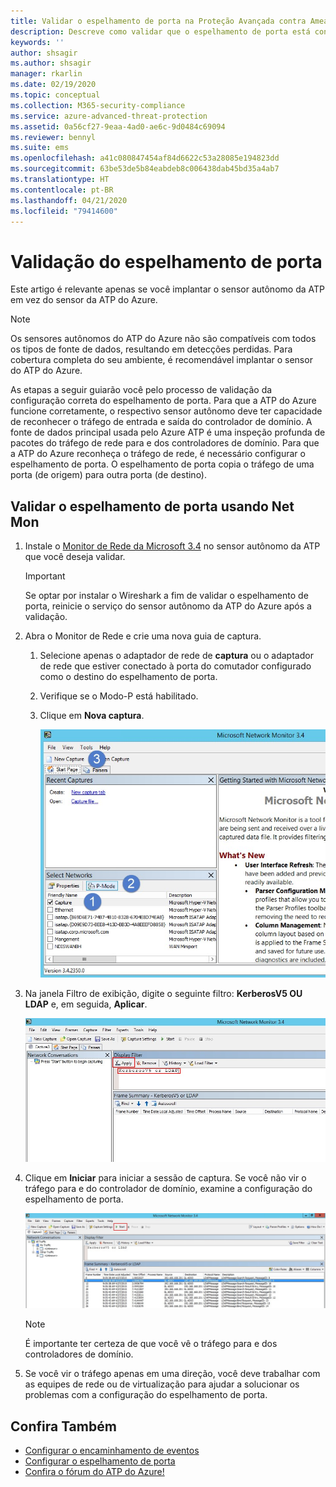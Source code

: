 ```yaml
---
title: Validar o espelhamento de porta na Proteção Avançada contra Ameaças do Azure
description: Descreve como validar que o espelhamento de porta está configurado corretamente na ATP do Azure
keywords: ''
author: shsagir
ms.author: shsagir
manager: rkarlin
ms.date: 02/19/2020
ms.topic: conceptual
ms.collection: M365-security-compliance
ms.service: azure-advanced-threat-protection
ms.assetid: 0a56cf27-9eaa-4ad0-ae6c-9d0484c69094
ms.reviewer: bennyl
ms.suite: ems
ms.openlocfilehash: a41c080847454af84d6622c53a28085e194823dd
ms.sourcegitcommit: 63be53de5b84eabdeb8c006438dab45bd35a4ab7
ms.translationtype: HT
ms.contentlocale: pt-BR
ms.lasthandoff: 04/21/2020
ms.locfileid: "79414600"
---
```

# <a name="validate-port-mirroring"></a>Validação do espelhamento de porta

Este artigo é relevante apenas se você implantar o sensor autônomo da ATP em vez do sensor da ATP do Azure.

> [!NOTE]
> Os sensores autônomos do ATP do Azure não são compatíveis com todos os tipos de fonte de dados, resultando em detecções perdidas. Para cobertura completa do seu ambiente, é recomendável implantar o sensor do ATP do Azure.

As etapas a seguir guiarão você pelo processo de validação da configuração correta do espelhamento de porta. Para que a ATP do Azure funcione corretamente, o respectivo sensor autônomo deve ter capacidade de reconhecer o tráfego de entrada e saída do controlador de domínio. A fonte de dados principal usada pelo Azure ATP é uma inspeção profunda de pacotes do tráfego de rede para e dos controladores de domínio. Para que a ATP do Azure reconheça o tráfego de rede, é necessário configurar o espelhamento de porta. O espelhamento de porta copia o tráfego de uma porta (de origem) para outra porta (de destino).

## <a name="validate-port-mirroring-using-net-mon"></a>Validar o espelhamento de porta usando Net Mon

1. Instale o [Monitor de Rede da Microsoft 3.4](https://www.microsoft.com/download/details.aspx?id=4865) no sensor autônomo da ATP que você deseja validar.

    > [!IMPORTANT]
    > Se optar por instalar o Wireshark a fim de validar o espelhamento de porta, reinicie o serviço do sensor autônomo da ATP do Azure após a validação.

1. Abra o Monitor de Rede e crie uma nova guia de captura.

    1. Selecione apenas o adaptador de rede de **captura** ou o adaptador de rede que estiver conectado à porta do comutador configurado como o destino do espelhamento de porta.

    1. Verifique se o Modo-P está habilitado.

    1. Clique em **Nova captura**.

        ![Criar nova imagem da guia de captura](media/atp-port-mirroring-capture.png)

1. Na janela Filtro de exibição, digite o seguinte filtro: **KerberosV5 OU LDAP** e, em seguida, **Aplicar**.

    ![Aplicar imagem de filtro KerberosV5 ou LDAP](media/atp-port-mirroring-filter-settings.png)

1. Clique em **Iniciar** para iniciar a sessão de captura. Se você não vir o tráfego para e do controlador de domínio, examine a configuração do espelhamento de porta.

    ![Iniciar a captura de imagem de sessão](media/atp-port-mirroring-capture-traffic.png)

    > [!NOTE]
    > É importante ter certeza de que você vê o tráfego para e dos controladores de domínio.

1. Se você vir o tráfego apenas em uma direção, você deve trabalhar com as equipes de rede ou de virtualização para ajudar a solucionar os problemas com a configuração do espelhamento de porta.

## <a name="see-also"></a>Confira Também

- [Configurar o encaminhamento de eventos](configure-event-forwarding.md)
- [Configurar o espelhamento de porta](configure-port-mirroring.md)
- [Confira o fórum do ATP do Azure!](https://aka.ms/azureatpcommunity)
